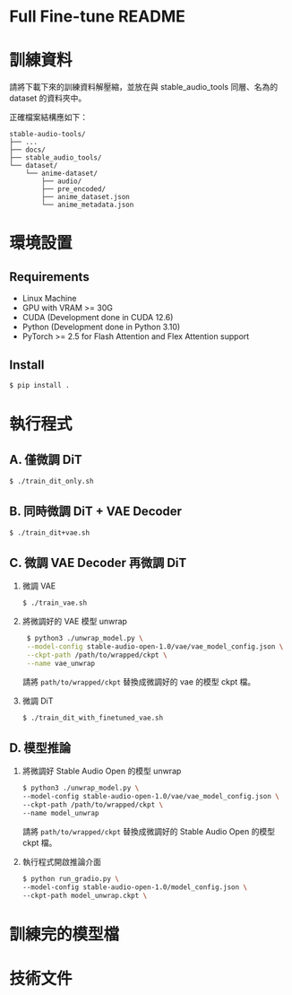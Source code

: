 # Full Fine-tune README

# 訓練資料

請將下載下來的訓練資料解壓縮，並放在與 stable_audio_tools 同層、名為的 dataset 的資料夾中。

正確檔案結構應如下：

```text
stable-audio-tools/
├── ...
├── docs/
├── stable_audio_tools/
└── dataset/
    └── anime-dataset/
        ├── audio/
        ├── pre_encoded/
        ├── anime_dataset.json
        └── anime_metadata.json
```

# 環境設置

## Requirements

- Linux Machine
- GPU with VRAM >= 30G
- CUDA (Development done in CUDA 12.6)
- Python (Development done in Python 3.10)
- PyTorch >= 2.5 for Flash Attention and Flex Attention support

## Install

```bash
$ pip install .
```

# 執行程式

## A. 僅微調 DiT

```bash
$ ./train_dit_only.sh
```

## B. 同時微調 DiT + VAE Decoder

```bash
$ ./train_dit+vae.sh
```

## C. 微調 VAE Decoder 再微調 DiT

1. 微調 VAE

    ```bash
    $ ./train_vae.sh
    ```

2. 將微調好的 VAE 模型 unwrap
   
   ```bash
    $ python3 ./unwrap_model.py \
    --model-config stable-audio-open-1.0/vae/vae_model_config.json \
    --ckpt-path /path/to/wrapped/ckpt \
    --name vae_unwrap
    ```

    請將 `path/to/wrapped/ckpt` 替換成微調好的 vae 的模型 ckpt 檔。

3. 微調 DiT

    ```bash
    $ ./train_dit_with_finetuned_vae.sh
    ```

## D. 模型推論

1. 將微調好 Stable Audio Open 的模型 unwrap

    ```bash
    $ python3 ./unwrap_model.py \
    --model-config stable-audio-open-1.0/vae/vae_model_config.json \
    --ckpt-path /path/to/wrapped/ckpt \
    --name model_unwrap
    ```

    請將 `path/to/wrapped/ckpt` 替換成微調好的 Stable Audio Open 的模型 ckpt 檔。

2. 執行程式開啟推論介面

    ```bash
    $ python run_gradio.py \
    --model-config stable-audio-open-1.0/model_config.json \
    --ckpt-path model_unwrap.ckpt \
    ```

# 訓練完的模型檔

<TODO>

# 技術文件

<TODO>